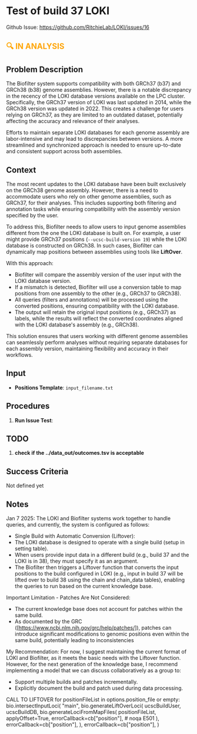 # Test of build 37 LOKI

Github Issue: https://github.com/RitchieLab/LOKI/issues/16

## <span style="color:orange;">🔍 IN ANALYSIS</span>

## Problem Description
The Biofilter system supports compatibility with both GRCh37 (b37) and GRCh38 (b38) genome assemblies. However, there is a notable discrepancy in the recency of the LOKI database versions available on the LPC cluster. Specifically, the GRCh37 version of LOKI was last updated in 2014, while the GRCh38 version was updated in 2022. This creates a challenge for users relying on GRCh37, as they are limited to an outdated dataset, potentially affecting the accuracy and relevance of their analyses.

Efforts to maintain separate LOKI databases for each genome assembly are labor-intensive and may lead to discrepancies between versions. A more streamlined and synchronized approach is needed to ensure up-to-date and consistent support across both assemblies.

## Context
The most recent updates to the LOKI database have been built exclusively on the GRCh38 genome assembly. However, there is a need to accommodate users who rely on other genome assemblies, such as GRCh37, for their analyses. This includes supporting both filtering and annotation tasks while ensuring compatibility with the assembly version specified by the user.

To address this, Biofilter needs to allow users to input genome assemblies different from the one the LOKI database is built on. For example, a user might provide GRCh37 positions (`--ucsc-build-version 19`) while the LOKI database is constructed on GRCh38. In such cases, Biofilter can dynamically map positions between assemblies using tools like **LiftOver**. 

With this approach:
- Biofilter will compare the assembly version of the user input with the LOKI database version.
- If a mismatch is detected, Biofilter will use a conversion table to map positions from one assembly to the other (e.g., GRCh37 to GRCh38).
- All queries (filters and annotations) will be processed using the converted positions, ensuring compatibility with the LOKI database.
- The output will retain the original input positions (e.g., GRCh37) as labels, while the results will reflect the converted coordinates aligned with the LOKI database's assembly (e.g., GRCh38).

This solution ensures that users working with different genome assemblies can seamlessly perform analyses without requiring separate databases for each assembly version, maintaining flexibility and accuracy in their workflows.

## Input
- **Positions Template**: `input_filename.txt`

## Procedures
1. **Run Issue Test**: 

## TODO
1. **check if the ../data_out/outcomes.tsv is acceptable**

## Success Criteria
Not defined yet


## Notes
Jan 7 2025:
The LOKI and Biofilter systems work together to handle queries, and currently, the system is configured as follows:
- Single Build with Automatic Conversion (Liftover):
- The LOKI database is designed to operate with a single build (setup in setting table).
- When users provide input data in a different build (e.g., build 37 and the LOKI is in 38), they must specify it as an argument.
- The Biofilter then triggers a Liftover function that converts the input positions to the build configured in LOKI (e.g., input in build 37 will be lifted over to build 38 using the chain and chain_data tables), enabling the queries to run based on the current knowledge base.

Important Limitation - Patches Are Not Considered:
- The current knowledge base does not account for patches within the same build.
- As documented by the GRC ([https://www.ncbi.nlm.nih.gov/grc/help/patches/]), patches can introduce significant modifications to genomic positions even within the same build, potentially leading to inconsistencies

My Recommendation:
For now, I suggest maintaining the current format of LOKI and Biofilter, as it meets the basic needs with the Liftover function. However, for the next generation of the knowledge base, I recommend implementing a model that we can discuss collaboratively as a group to:
- Support multiple builds and patches incrementally.
- Explicitly document the build and patch used during data processing.

CALL TO LIFTOVER
for positionFileList in options.position_file or empty:
        bio.intersectInputLoci(
            "main",
                bio.generateLiftOverLoci(
                ucscBuildUser,
                ucscBuildDB,
                bio.generateLociFromMapFiles(
                    positionFileList,
                    applyOffset=True,
                    errorCallback=cb["position"],  # noqa E501
                ),
                errorCallback=cb["position"],
            ),
            errorCallback=cb["position"],
        )